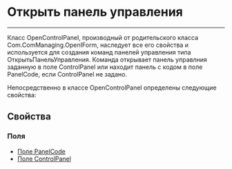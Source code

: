 ﻿---
Title: Команда OpenControlPanel
Keywords: OpenControlPanel, Открыть панель упавления
Link: CMP.ComManaging.OpenControlPanel
---

<!--- Навигация
[Имя проекта](#)
-->

# Открыть панель управления
---
Класс OpenControlPanel, производный от родительского класса Com.ComManaging.OpenIForm, наследует все
его свойства и используется для создания команд панелей управления типа ОткрытьПанельУправления.
Команда открывает панель управлния заданную в поле ControlPanel или находит панель с кодом в поле PanelCode, если ControlPanel не задано.

Непосредственно в классе OpenControlPanel определены следующие свойства:

<!---
## Примеры
-->

## Свойства

<!--
### Типы
* [Тип 1](#)
-->

### Поля
* [Поле PanelCode](topic:.Custom.CMPClasses.ComManaging.OpenControlPanel.PanelCode)
* [Поле ControlPanel](topic:.Custom.CMPClasses.ComManaging.OpenControlPanel.ControlPanel)

